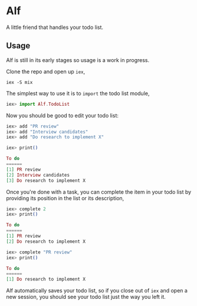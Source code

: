 # Alf

A little friend that handles your todo list.

## Usage

Alf is still in its early stages so usage is a work in progress. 

Clone the repo and open up `iex`, 

```shell
iex -S mix
```

The simplest way to use it is to `import` the todo list module, 

```elixir
iex> import Alf.TodoList
```

Now you should be good to edit your todo list: 

```elixir
iex> add "PR review"
iex> add "Interview candidates"
iex> add "Do research to implement X"

iex> print()

To do
======
[1] PR review
[2] Interview candidates
[3] Do research to implement X

```

Once you're done with a task, you can complete the item in your todo list by providing its position in the list or its description, 

```elixir
iex> complete 2
iex> print()

To do
======
[1] PR review
[2] Do research to implement X

iex> complete "PR review"
iex> print()

To do
======
[1] Do research to implement X

```

Alf automatically saves your todo list, so if you close out of `iex` and open a new session, you should see your todo list just the way you left it. 
